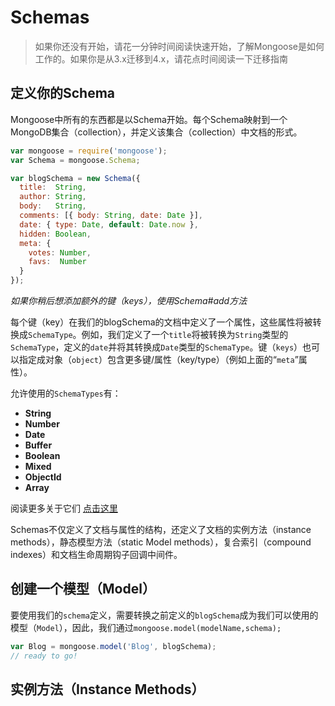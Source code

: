 # Schemas

> 如果你还没有开始，请花一分钟时间阅读快速开始，了解Mongoose是如何工作的。如果你是从3.x迁移到4.x，请花点时间阅读一下迁移指南

## 定义你的Schema

Mongoose中所有的东西都是以Schema开始。每个Schema映射到一个MongoDB集合（collection），并定义该集合（collection）中文档的形式。

```js
var mongoose = require('mongoose');
var Schema = mongoose.Schema;

var blogSchema = new Schema({
  title:  String,
  author: String,
  body:   String,
  comments: [{ body: String, date: Date }],
  date: { type: Date, default: Date.now },
  hidden: Boolean,
  meta: {
    votes: Number,
    favs:  Number
  }
});
```

_如果你稍后想添加额外的键（keys），使用Schema\#add方法_

每个键（key）在我们的blogSchema的文档中定义了一个属性，这些属性将被转换成`SchemaType`。例如，我们定义了一个`title`将被转换为`String`类型的`SchemaType`，定义的`date`并将其转换成`Date`类型的`SchemaType`。键（`keys`）也可以指定成对象（`object`）包含更多键/属性（key/type）（例如上面的“`meta`”属性）。

允许使用的`SchemaTypes`有：

* **String**
* **Number**
* **Date**
* **Buffer**
* **Boolean**
* **Mixed**
* **ObjectId**
* **Array**

阅读更多关于它们 [点击这里](/guide/schemas/types.md)

Schemas不仅定义了文档与属性的结构，还定义了文档的实例方法（instance methods），静态模型方法（static Model methods），复合索引（compound indexes）和文档生命周期钩子回调中间件。

## 创建一个模型（Model）

要使用我们的`schema`定义，需要转换之前定义的`blogSchema`成为我们可以使用的模型（`Model`），因此，我们通过`mongoose.model(modelName,schema);`

```js
var Blog = mongoose.model('Blog', blogSchema);
// ready to go!
```

## 实例方法（Instance Methods）

























